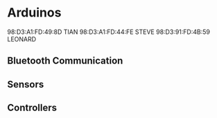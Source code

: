 # Arduinos
98:D3:A1:FD:49:8D TIAN
98:D3:A1:FD:44:FE STEVE
98:D3:91:FD:4B:59 LEONARD

## Bluetooth Communication



## Sensors



## Controllers
